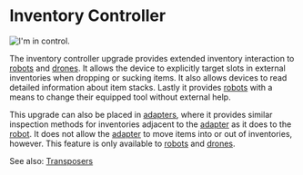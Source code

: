 # Inventory Controller

![I'm in control.](oredict:opencomputers:inventoryControllerUpgrade)

The inventory controller upgrade provides extended inventory interaction to [robots](../block/robot.md) and [drones](drone.md). It allows the device to explicitly target slots in external inventories when dropping or sucking items. It also allows devices to read detailed information about item stacks. Lastly it provides [robots](../block/robot.md) with a means to change their equipped tool without external help.

This upgrade can also be placed in [adapters](../block/adapter.md), where it provides similar inspection methods for inventories adjacent to the [adapter](../block/adapter.md) as it does to the [robot](../block/robot.md). It does not allow the [adapter](../block/adapter.md) to move items into or out of inventories, however. This feature is only available to [robots](../block/robot.md) and [drones](drone.md).

See also: [Transposers](../block/transposer.md)
